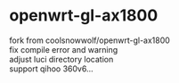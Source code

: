 # openwrt-gl-ax1800
fork from coolsnowwolf/openwrt-gl-ax1800<br>
fix compile error and warning<br>
adjust luci directory location<br>
support qihoo 360v6...<br>
